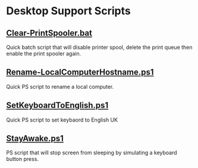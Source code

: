 # Desktop Support Scripts

## [Clear-PrintSpooler.bat](Clear-PrintSpooler.bat)
Quick batch script that will disable printer spool, delete the print queue then enable the print spooler again.

## [Rename-LocalComputerHostname.ps1](Rename-LocalComputerHostname.ps1)
Quick PS script to rename a local computer.

## [SetKeyboardToEnglish.ps1](SetKeyboardToEnglish.ps1)
Quick PS script to set keybaord to English UK

## [StayAwake.ps1](StayAwake.ps1)
PS script that will stop screen from sleeping by simulating a keyboard button press.